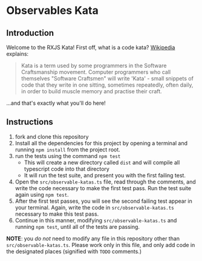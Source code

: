 # Observables Kata

## Introduction
Welcome to the RXJS Kata!  First off, what is a code kata?  [Wikipedia](https://en.wikipedia.org/wiki/Kata#Outside_martial_arts) explains:
 
> Kata is a term used by some programmers in the Software Craftsmanship movement. Computer programmers who call themselves "Software Craftsmen" will write 'Kata' - small snippets of code that they write in one sitting, sometimes repeatedly, often daily, in order to build muscle memory and practise their craft. 


...and that's exactly what you'll do here!  

## Instructions
1. fork and clone this repository
2. Install all the dependencies for this project by opening a terminal and running `npm install` from the project root.
3. run the tests using the command `npm test`
    * This will create a new directory called `dist` and will compile all typescript code into that directory
    * It will run the test suite, and present you with the first failing test.
4. Open the `src/observable-katas.ts` file, read through the comments, and write the code necessary to make the first test pass.  Run the test suite again using `npm test`.
5. After the first test passes, you will see the second failing test appear in your terminal.  Again, write the code in `src/observable-katas.ts` necessary to make this test pass.
6. Continue in this manner, modifying `src/observable-katas.ts` and running `npm test`, until all of the tests are passing.

**NOTE**:  you _do not_ need to modify any file in this repository other than `src/observable-katas.ts`.  Please work only in this file, and only add code in the designated places (signified with `TODO` comments.)

<!-- ## Overview of tests -->